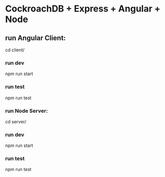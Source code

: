 # CockroachDB + Express + Angular + Node

## run Angular Client:
cd client/
### run dev
npm run start
### run test
npm run test


### run Node Server:
cd server/
### run dev
npm run start
### run test
npm run test
